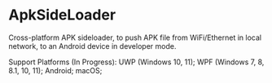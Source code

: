 # ApkSideLoader
 Cross-platform APK sideloader, to push APK file from WiFi/Ethernet in local network, to an Android device in developer mode.

Support Platforms (In Progress):
UWP (Windows 10, 11);
WPF (Windows 7, 8, 8.1, 10, 11);
Android;
macOS;


